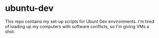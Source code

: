 # ubuntu-dev

This repo contains my set-up scripts for Ubunt Dev environments. I'm tired of loading up my computers with software conflicts, so I'm giving VMs a shot.
